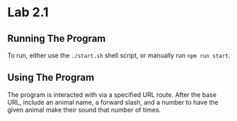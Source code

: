 # Lab 2.1

## Running The Program

To run, either use the `./start.sh` shell script, or manually run `npm run start`. 

## Using The Program 

The program is interacted with via a specified URL route. After the base URL, include an animal name, a forward slash, and a number to have the given animal make their sound that number of times. 